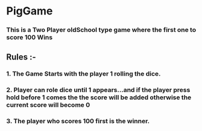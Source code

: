# PigGame
### This is a Two Player oldSchool type game where the first one to score 100 Wins

## Rules :-
### 1. The Game Starts with the player 1 rolling the dice.
### 2. Player can role dice until 1 appears...and if the player press hold before 1 comes the the score will be added otherwise the current score will become 0
### 3. The player who scores 100 first is the winner.
